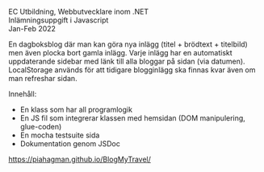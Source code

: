 EC Utbildning, Webbutvecklare inom .NET<br>
Inlämningsuppgift i Javascript<br>
Jan-Feb 2022

En dagboksblog där man kan göra nya inlägg (titel + brödtext + titelbild) men även plocka bort gamla inlägg. Varje inlägg har en automatiskt uppdaterande sidebar med länk till alla bloggar på sidan (via datumen). LocalStorage används för att tidigare blogginlägg ska finnas kvar även om man refreshar sidan.

Innehåll:
- En klass som har all programlogik 
- En JS fil som integrerar klassen med hemsidan (DOM manipulering, glue-coden)
- En mocha testsuite sida 
- Dokumentation genom JSDoc 


https://piahagman.github.io/BlogMyTravel/
